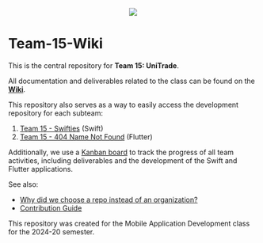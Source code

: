 <p align="center">
  <img src="https://github.com/user-attachments/assets/d9c35359-704d-4514-87fa-d315b5577fb0" />
</p>

# Team-15-Wiki
This is the central repository for **Team 15: UniTrade**.

All documentation and deliverables related to the class can be found on the **[Wiki](https://github.com/fedemelo/Team-15-Wiki/wiki)**.

This repository also serves as a way to easily access the development repository for each subteam:
1. [Team 15 - Swifties](https://github.com/fedemelo/team-15-swifties) (Swift)
2. [Team 15 - 404 Name Not Found](https://github.com/fedemelo/Team-15-404NameNotFound) (Flutter)

Additionally, we use a [Kanban board](https://github.com/users/fedemelo/projects/5) to track the progress of all team activities, including deliverables and the development of the Swift and Flutter applications.

See also: 
- [Why did we choose a repo instead of an organization?](https://github.com/fedemelo/Team-15-Wiki/wiki/Why-Did-We-Choose-a-Repository-Instead-of-an-Organization%3F)
- [Contribution Guide](https://github.com/fedemelo/Team-15-Wiki/wiki/Contribution-Guide)

This repository was created for the Mobile Application Development class for the 2024-20 semester.<br/>
